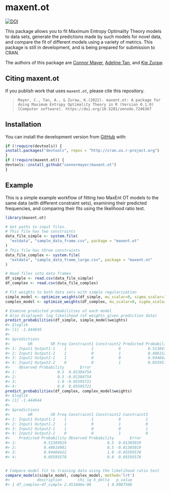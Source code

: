 
<!-- README.md is generated from README.Rmd. Please edit that file -->

# maxent.ot

<!-- badges: start -->

[![DOI](https://zenodo.org/badge/272315147.svg)](https://zenodo.org/badge/latestdoi/272315147)
<!-- badges: end -->

This package allows you to fit Maximum Entropy Optimality Theory models
to data sets, generate the predictions made by such models for novel
data, and compare the fit of different models using a variety of
metrics. This package is still in development, and is being prepared for
submission to CRAN.

The authors of this package are [Connor Mayer](http://connormayer.com),
[Adeline Tan](https://linguistics.ucla.edu/person/adeline-tan/), and
[Kie Zuraw](https://linguistics.ucla.edu/people/zuraw/).

## Citing maxent.ot

If you publish work that uses `maxent.ot`, please cite this repository.

> `Mayer, C., Tan, A., & Zuraw, K.(2022). maxent.ot: A package for doing Maximum Entropy Optimality Theory in R (Version 0.1.0) [Computer software]. https://doi.org/10.5281/zenodo.7246367`

## Installation

<!--You can install the released version of maxent.ot from [CRAN](https://CRAN.R-project.org) with:
  
  ``` r
install.packages("maxent.ot")
```
-->

You can install the development version from
[GitHub](https://github.com/) with:

``` r
if (!require(devtools)) {
install.packages("devtools", repos = "http://cran.us.r-project.org")
}
if (!require(maxent.ot)) {
devtools::install_github("connormayer/maxent.ot")
}
```

## Example

This is a simple example workflow of fitting two MaxEnt OT models to the
same data (with different constraint sets), examining their predicted
frequencies, and comparing their fits using the likelihood ratio test.

``` r
library(maxent.ot)

# Get paths to input files.
# This file has two constraints
data_file_simple <- system.file(
  "extdata", "sample_data_frame.csv", package = "maxent.ot"
)
# This file has three constraints
data_file_complex <- system.file(
  "extdata", "sample_data_frame_large.csv", package = "maxent.ot"
)

# Read files into data frames
df_simple <- read.csv(data_file_simple)
df_complex <- read.csv(data_file_complex)

# Fit weights to both data sets with simple regularization
simple_model <- optimize_weights(df_simple, mu_scalar=0, sigma_scalar=10)
complex_model <- optimize_weights(df_complex, mu_scalar=0, sigma_scalar=10)

# Examine predicted probabilities of each model
# Also displayed: log likelihood (of weights given prediction data)
predict_probabilities(df_simple, simple_model$weights)
#> $loglik
#> [1] -1.444645
#> 
#> $predictions
#>        UR        SR Freq Constraint1 Constraint2 Predicted Probability
#> 1: Input1 Output1-1    1           1           0            0.51384754
#> 2: Input1 Output1-2    1           0           1            0.48615246
#> 3: Input2 Output2-1    1           0           0            0.94404279
#> 4: Input2 Output2-2    0           0           1            0.05595721
#>    Observed Probability       Error
#> 1:                  0.5  0.01384754
#> 2:                  0.5 -0.01384754
#> 3:                  1.0 -0.05595721
#> 4:                  0.0  0.05595721
predict_probabilities(df_complex, complex_model$weights)
#> $loglik
#> [1] -1.444644
#> 
#> $predictions
#>        UR        SR Freq Constraint1 Constraint2 Constraint3
#> 1: Input1 Output1-1    1           1           0           1
#> 2: Input1 Output1-2    1           0           1           0
#> 3: Input2 Output2-1    1           0           0           1
#> 4: Input2 Output2-2    0           0           1           0
#>    Predicted Probability Observed Probability       Error
#> 1:            0.51385019                  0.5  0.01385019
#> 2:            0.48614981                  0.5 -0.01385019
#> 3:            0.94404422                  1.0 -0.05595578
#> 4:            0.05595578                  0.0  0.05595578


# Compare model fit to training data using the likelihood ratio test
compare_models(simple_model, complex_model, method='lrt')
#>            description       chi_sq k_delta   p_value
#> 1 df_complex~df_simple 2.451046e-06       1 0.9987508
```
